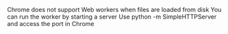 Chrome does not support Web workers when files are loaded from disk
You can run the worker by starting a server
Use python -m SimpleHTTPServer and access the port in Chrome